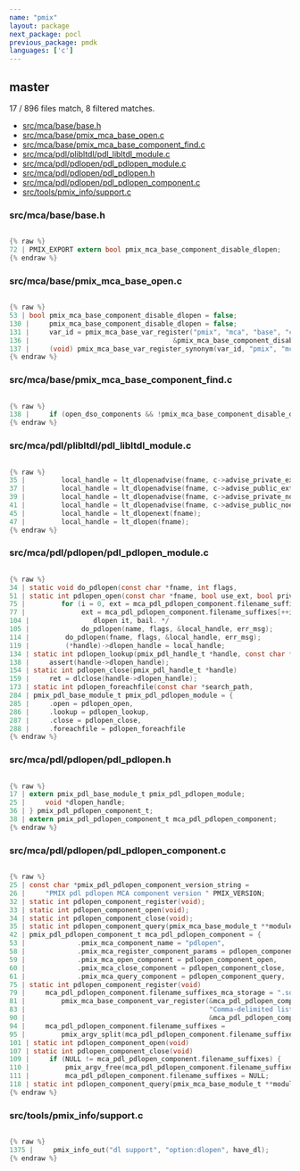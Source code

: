 ```yaml
---
name: "pmix"
layout: package
next_package: pocl
previous_package: pmdk
languages: ['c']
---
```

## master
17 / 896 files match, 8 filtered matches.

 - [src/mca/base/base.h](#srcmcabasebaseh)
 - [src/mca/base/pmix_mca_base_open.c](#srcmcabasepmix_mca_base_openc)
 - [src/mca/base/pmix_mca_base_component_find.c](#srcmcabasepmix_mca_base_component_findc)
 - [src/mca/pdl/plibltdl/pdl_libltdl_module.c](#srcmcapdlplibltdlpdl_libltdl_modulec)
 - [src/mca/pdl/pdlopen/pdl_pdlopen_module.c](#srcmcapdlpdlopenpdl_pdlopen_modulec)
 - [src/mca/pdl/pdlopen/pdl_pdlopen.h](#srcmcapdlpdlopenpdl_pdlopenh)
 - [src/mca/pdl/pdlopen/pdl_pdlopen_component.c](#srcmcapdlpdlopenpdl_pdlopen_componentc)
 - [src/tools/pmix_info/support.c](#srctoolspmix_infosupportc)

### src/mca/base/base.h

```c

{% raw %}
72 | PMIX_EXPORT extern bool pmix_mca_base_component_disable_dlopen;
{% endraw %}

```
### src/mca/base/pmix_mca_base_open.c

```c

{% raw %}
53 | bool pmix_mca_base_component_disable_dlopen = false;
130 |     pmix_mca_base_component_disable_dlopen = false;
131 |     var_id = pmix_mca_base_var_register("pmix", "mca", "base", "component_disable_dlopen",
136 |                                    &pmix_mca_base_component_disable_dlopen);
137 |     (void) pmix_mca_base_var_register_synonym(var_id, "pmix", "mca", NULL, "component_disable_dlopen",
{% endraw %}

```
### src/mca/base/pmix_mca_base_component_find.c

```c

{% raw %}
138 |     if (open_dso_components && !pmix_mca_base_component_disable_dlopen) {
{% endraw %}

```
### src/mca/pdl/plibltdl/pdl_libltdl_module.c

```c

{% raw %}
35 |         local_handle = lt_dlopenadvise(fname, c->advise_private_ext);
37 |         local_handle = lt_dlopenadvise(fname, c->advise_public_ext);
39 |         local_handle = lt_dlopenadvise(fname, c->advise_private_noext);
41 |         local_handle = lt_dlopenadvise(fname, c->advise_public_noext);
45 |         local_handle = lt_dlopenext(fname);
47 |         local_handle = lt_dlopen(fname);
{% endraw %}

```
### src/mca/pdl/pdlopen/pdl_pdlopen_module.c

```c

{% raw %}
34 | static void do_pdlopen(const char *fname, int flags,
51 | static int pdlopen_open(const char *fname, bool use_ext, bool private_namespace,
75 |         for (i = 0, ext = mca_pdl_pdlopen_component.filename_suffixes[i];
77 |              ext = mca_pdl_pdlopen_component.filename_suffixes[++i]) {
104 |                dlopen it, bail. */
105 |             do_pdlopen(name, flags, &local_handle, err_msg);
114 |         do_pdlopen(fname, flags, &local_handle, err_msg);
119 |         (*handle)->dlopen_handle = local_handle;
134 | static int pdlopen_lookup(pmix_pdl_handle_t *handle, const char *symbol,
138 |     assert(handle->dlopen_handle);
154 | static int pdlopen_close(pmix_pdl_handle_t *handle)
159 |     ret = dlclose(handle->dlopen_handle);
173 | static int pdlopen_foreachfile(const char *search_path,
284 | pmix_pdl_base_module_t pmix_pdl_pdlopen_module = {
285 |     .open = pdlopen_open,
286 |     .lookup = pdlopen_lookup,
287 |     .close = pdlopen_close,
288 |     .foreachfile = pdlopen_foreachfile
{% endraw %}

```
### src/mca/pdl/pdlopen/pdl_pdlopen.h

```c

{% raw %}
17 | extern pmix_pdl_base_module_t pmix_pdl_pdlopen_module;
25 |     void *dlopen_handle;
36 | } pmix_pdl_pdlopen_component_t;
38 | extern pmix_pdl_pdlopen_component_t mca_pdl_pdlopen_component;
{% endraw %}

```
### src/mca/pdl/pdlopen/pdl_pdlopen_component.c

```c

{% raw %}
25 | const char *pmix_pdl_pdlopen_component_version_string =
26 |     "PMIX pdl pdlopen MCA component version " PMIX_VERSION;
32 | static int pdlopen_component_register(void);
33 | static int pdlopen_component_open(void);
34 | static int pdlopen_component_close(void);
35 | static int pdlopen_component_query(pmix_mca_base_module_t **module, int *priority);
42 | pmix_pdl_pdlopen_component_t mca_pdl_pdlopen_component = {
53 |             .pmix_mca_component_name = "pdlopen",
58 |             .pmix_mca_register_component_params = pdlopen_component_register,
59 |             .pmix_mca_open_component = pdlopen_component_open,
60 |             .pmix_mca_close_component = pdlopen_component_close,
61 |             .pmix_mca_query_component = pdlopen_component_query,
75 | static int pdlopen_component_register(void)
79 |     mca_pdl_pdlopen_component.filename_suffixes_mca_storage = ".so,.dylib,.dll,.sl";
81 |         pmix_mca_base_component_var_register(&mca_pdl_pdlopen_component.base.base_version,
83 |                                              "Comma-delimited list of filename suffixes that the pdlopen component will try",
90 |                                              &mca_pdl_pdlopen_component.filename_suffixes_mca_storage);
94 |     mca_pdl_pdlopen_component.filename_suffixes =
95 |         pmix_argv_split(mca_pdl_pdlopen_component.filename_suffixes_mca_storage,
101 | static int pdlopen_component_open(void)
107 | static int pdlopen_component_close(void)
109 |     if (NULL != mca_pdl_pdlopen_component.filename_suffixes) {
110 |         pmix_argv_free(mca_pdl_pdlopen_component.filename_suffixes);
111 |         mca_pdl_pdlopen_component.filename_suffixes = NULL;
118 | static int pdlopen_component_query(pmix_mca_base_module_t **module, int *priority)
{% endraw %}

```
### src/tools/pmix_info/support.c

```c

{% raw %}
1375 |     pmix_info_out("dl support", "option:dlopen", have_dl);
{% endraw %}

```